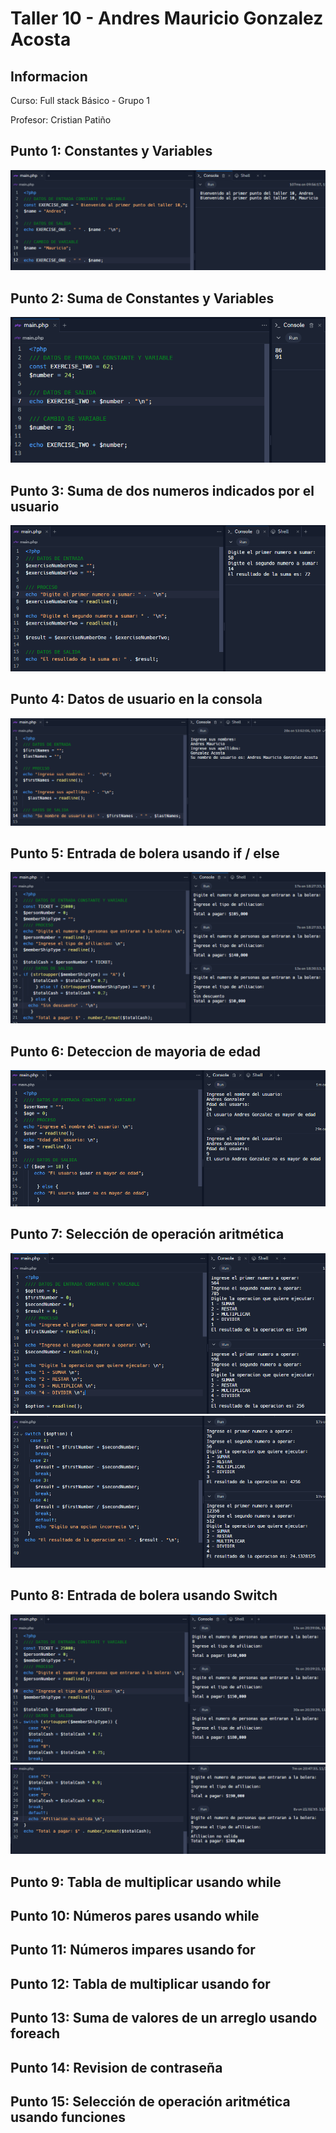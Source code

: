 <h1>Taller 10 - Andres Mauricio Gonzalez Acosta</h1>

<h2>Informacion</h2>
<p>Curso: Full stack Básico - Grupo 1</p>
<p>Profesor: Cristian Patiño</p>

<h2>Punto 1: Constantes y Variables</h2>
<img src="./public/images/punto-1.PNG" alt="punto 1">

<h2>Punto 2: Suma de Constantes y Variables</h2>
<img src="./public/images/punto-2.PNG" alt="punto 2">

<h2>Punto 3: Suma de dos numeros indicados por el usuario</h2>
<img src="./public/images/punto-3.PNG" alt="punto 3">

<h2>Punto 4: Datos de usuario en la consola</h2>
<img src="./public/images/punto-4.PNG" alt="punto 4">

<h2>Punto 5: Entrada de bolera usando if / else</h2>
<img src="./public/images/punto-5.PNG" alt="punto 5">

<h2>Punto 6: Deteccion de mayoria de edad</h2>
<img src="./public/images/punto-6.PNG" alt="punto 6">

<h2>Punto 7: Selección de operación aritmética</h2>
<img src="./public/images/punto-7.1.PNG" alt="punto 7-1">
<img src="./public/images/punto-7.2.PNG" alt="punto 7-2">

<h2>Punto 8: Entrada de bolera usando Switch</h2>
<img src="./public/images/punto-8.1.PNG" alt="punto 8.1">
<img src="./public/images/punto-8.2.PNG" alt="punto 8.2">

<h2>Punto 9: Tabla de multiplicar usando while</h2>

<h2>Punto 10: Números pares usando while</h2>

<h2>Punto 11: Números impares usando for</h2>

<h2>Punto 12: Tabla de multiplicar usando for</h2>

<h2>Punto 13: Suma de valores de un arreglo usando foreach</h2>

<h2>Punto 14: Revision de contraseña</h2>

<h2>Punto 15: Selección de operación aritmética usando funciones</h2>
